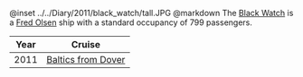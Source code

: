 @inset		../../Diary/2011/black_watch/tall.JPG
@markdown
The [Black Watch](Black_Watch) is a
[Fred Olsen](Fred_Olsen)
ship with a standard occupancy of 799 passengers.

|Year|Cruise|
|-|-|
|2011|[Baltics from Dover](2011/black_watch)|
